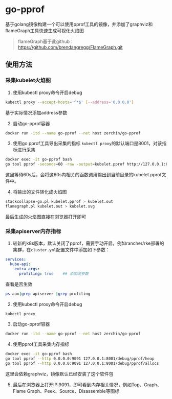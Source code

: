 # go-pprof

基于golang镜像构建一个可以使用pprof工具的镜像，并添加了graphviz和flameGraph工具快速生成可视化火焰图

> flameGraph基于此github：https://github.com/brendangregg/FlameGraph.git



## 使用方法

### 采集kubelet火焰图

1. 使用kubectl proxy命令开启debug

```bash
kubectl proxy --accept-hosts='^*$' [--address='0.0.0.0']
```

基于实际情况添加address参数



2. 启动go-pprof容器

```bash
docker run -itd --name go-pprof --net host zerchin/go-pprof
```



3. 使用go pprof工具导出采集的指标
   `kubectl proxy`的默认端口是8001，对该指标进行采集

```bash
docker exec -it go-pprof bash
go tool pprof -seconds=60 -raw -output=kubelet.pprof http://127.0.0.1:8001/api/v1/nodes/${NODENAME}/proxy/debug/pprof/profile
```

这里等待60s后，会将这60s内相关的函数调用输出到当前目录的kubelet.pprof文件中。



4. 将输出的文件转化成火焰图

```bash
stackcollapse-go.pl kubelet.pprof > kubelet.out
flamegraph.pl kubelet.out > kubelet.svg
```

最后生成的火焰图直接在浏览器打开即可



### 采集apiserver内存指标

1. 较新的k8s版本，默认关闭了pprof，需要手动开启，例如rancher/rke部署的集群，在`cluster.yml`配置文件中添加如下参数：

```yaml
services:
  kube-api:
    extra_args:
      profiling: true    ## 添加改参数
```

查看是否生效

```bash
ps aux|grep apiserver |grep profiling 
```



2. 使用kubectl proxy命令开启debug

```bash
kubectl proxy
```



3. 启动go-pprof容器

```bash
docker run -itd --name go-pprof --net host zerchin/go-pprof
```



4. 使用pprof工具采集内存指标

```bash
docker exec -it go-pprof bash
go tool pprof --http 0.0.0.0:9091 127.0.0.1:8001/debug/pprof/heap
go tool pprof --http 0.0.0.0:9091 127.0.0.1:8001/debug/pprof/allocs
```

这里会依赖graphviz，镜像默认已经安装了这个软件包



5. 最后在浏览器上打开IP:9091，即可看到内存相关情况，例如Top、Graph、Flame Graph、Peek、Source、Disassemble等图标
